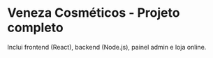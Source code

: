 # Veneza Cosméticos - Projeto completo

Inclui frontend (React), backend (Node.js), painel admin e loja online.